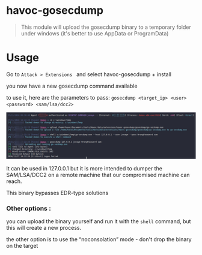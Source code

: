 # havoc-gosecdump

>This module will upload the gosecdump binary to a temporary folder under windows  (it's better to use AppData or ProgramData)

# Usage

Go to `Attack > Extensions ` and select havoc-gosecdump + install

you now have a new gosecdump command available


to use it, here are the parameters to pass: `gosecdump <target_ip> <user> <password> <sam/lsa/dcc2>`


![demo](img/poc.png)


It can be used in 127.0.0.1 but it is more intended to dumper the SAM/LSA/DCC2 on a remote machine that our compromised machine can reach.

This binary bypasses EDR-type solutions


### Other options : 

you can upload the binary yourself and run it with the `shell` command, but this will create a new process.

the other option is to use the “noconsolation” mode - don't drop the binary on the target 
